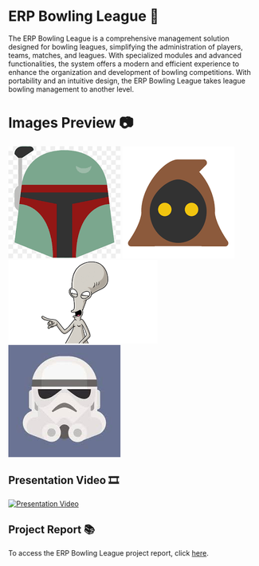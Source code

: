 # ERP Bowling League 🎳
The ERP Bowling League is a comprehensive management solution designed for bowling leagues, simplifying the administration of players, teams, matches, and leagues. With specialized modules and advanced functionalities, the system offers a modern and efficient experience to enhance the organization and development of bowling competitions. With portability and an intuitive design, the ERP Bowling League takes league bowling management to another level.

# Images Preview 📷
<div class="carousel-container">
    <div class="carousel-slide">
        <img src="https://github.com/PolNie/ERP-Bowling-League-Management/blob/main/img/boba%20fett.png" alt="Image 1">
        <img src="https://github.com/PolNie/ERP-Bowling-League-Management/blob/main/img/jawa.png" alt="Image 2">
        <img src="https://github.com/PolNie/ERP-Bowling-League-Management/blob/main/img/roger.png" alt="Image 3">
        <img src="https://github.com/PolNie/ERP-Bowling-League-Management/blob/main/img/stromtrooper.jfif" alt="Image 4">
    </div>
</div>

## Presentation Video 🎞
[![Presentation Video](https://i.ytimg.com/vi/VPRjCeoBqrI/hq720.jpg?sqp=-oaymwEcCNAFEJQDSFXyq4qpAw4IARUAAIhCGAFwAcABBg==&rs=AOn4CLC66mngvsgydVq4HM_MITPRXedOQw)](https://www.youtube.com/watch?v=VPRjCeoBqrI&pp=ygURc2t5IGZ1bG)

## Project Report 📚
To access the ERP Bowling League project report, click [here](https://docs.google.com/document/d/1yi0YyKdvMQGsrdw_vcsXQHrbpXQbtf0QVj99rGNSWU0).
